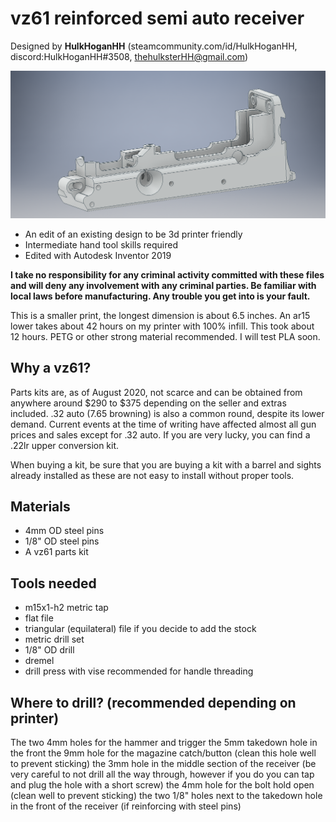 # vz61 reinforced semi auto receiver

Designed by **HulkHoganHH** (steamcommunity.com/id/HulkHoganHH, discord:HulkHoganHH#3508, thehulksterHH@gmail.com)

![An image of the vz61 reinforced semi auto receiver](screenshot.png)

- An edit of an existing design to be 3d printer friendly
- Intermediate hand tool skills required
- Edited with Autodesk Inventor 2019

**I take no responsibility for any criminal activity committed with these files and will deny any involvement with any criminal parties. Be familiar with local laws before manufacturing. Any trouble you get into is your fault.**

This is a smaller print, the longest dimension is about 6.5 inches. An ar15 lower takes about 42 hours on my printer with 100% infill. This took about 12 hours.
PETG or other strong material recommended. I will test PLA soon.

## Why a vz61?
Parts kits are, as of August 2020, not scarce and can be obtained from anywhere around $290 to $375 depending on the seller and extras included. .32 auto (7.65 browning) is also a common round, despite its lower demand. Current events at the time of writing have affected almost all gun prices and sales except for .32 auto. If you are very lucky, you can find a .22lr upper conversion kit.

When buying a kit, be sure that you are buying a kit with a barrel and sights already installed as these are not easy to install without proper tools. 

## Materials
- 4mm OD steel pins
- 1/8" OD steel pins
- A vz61 parts kit

## Tools needed
- m15x1-h2 metric tap
- flat file 
- triangular (equilateral) file if you decide to add the stock
- metric drill set
- 1/8" OD drill
- dremel
- drill press with vise recommended for handle threading

## Where to drill? (recommended depending on printer)
The two 4mm holes for the hammer and trigger
the 5mm takedown hole in the front
the 9mm hole for the magazine catch/button (clean this hole well to prevent sticking)
the 3mm hole in the middle section of the receiver (be very careful to not drill all the way through, however if you do you can tap and plug the hole with a short screw)
the 4mm hole for the bolt hold open (clean well to prevent sticking)
the two 1/8" holes next to the takedown hole in the front of the receiver (if reinforcing with steel pins)
